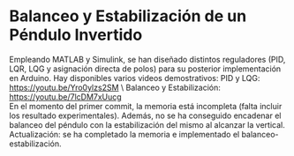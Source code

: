 # Balanceo y Estabilización de un Péndulo Invertido
Empleando MATLAB y Simulink, se han diseñado distintos reguladores (PID, LQR, LQG y asignación directa de polos) para su posterior implementación en Arduino.
Hay disponibles varios videos demostrativos: 
PID y LQG: https://youtu.be/Yro0ylzs2SM \ 
Balanceo y Estabilización: https://youtu.be/7lcDM7xUucg \
En el momento del primer commit, la memoria está incompleta (falta incluir los resultado experimentales). Además, no se ha conseguido encadenar el balanceo del péndulo con la estabilización del mismo al alcanzar la vertical.
Actualización: se ha completado la memoria e implementado el balanceo-estabilización.
